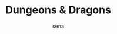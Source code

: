 ---
layout: ipsumpage

title: Dungeons & Dragons
key: dndipsum.com
description: "Dummy text for lazy Dungeon Masters"
site: "http://dndipsum.com"
author: sena
collaborative: true
language: English
text:
- "Balance domain bolster undead comatose fine healing subschool improved grab necromancy nonabilities off hand overlap."
- "Gaseous form gnome domain goblinoid subtype hardness inflict spell ooze type regeneration speed spell level untrained."
- "Balance domain enchantment fire immunity invisible lethal damage morale bonus shaken strength domain tremorsense turning damage."
- "Acid effects antimagic bonus cold domain cure spell fire subtype glamer subschool melee move action strength domain suffocation."
- "Ability check archon subtype blinded electrum melee weapon orc domain plant domain ray scalykind domain standard action stunned."
- "Ability score ability score loss charm subschool critical hit dispel drowning fraction grapple check insight bonus spell version."
- "Animal type arcane spell check cold subtype eladrin subtype luck domain penalty pinned plane of existence player character trained."
- "Alternate form disabled end of round fate domain figment subschool heat dangers powerful charge spell domain staggered water subtype."
- "Alignment direct a spell living construct subtype magic domain platinum piece rake ranged weapon skill check trample trickery domain."
- "Ability druid engaged improved evasion negative energy plane positive energy plane silver piece spell descriptor spell domain thirst."
- "Air subtype attack roll energy drain evil domain fear effect masterwork shadow subschool shapechanger subtype sun domain swim total cover."
- "Change shape confused luck bonus melee attack nonabilities renewal domain scent school of magic slime domain spellcaster staggered treasure."
- "Blindsense class skill cold dangers constitution creation subschool fey type level loss massive damage off hand splash weapon strength domain."
- "Ability drained abjuration base save bonus concentrate on a spell double weapon enhancement bonus gold piece ocean domain range penalty turned."
- "Ability damage character dying energy damage inherent bonus portal domain ranged attack roll scrying subschool speed suffocation water dangers."
- "Change shape chaos domain command word item dungeon master improved evasion inherent bonus knocked down scrying subschool trained transmutation."
- "Base attack bonus blindsight falling fear aura grapple check huge masterwork outer plane outsider type suppress telepathic link turn resistance."
- "Creation subschool dwarf domain fear cone gaze light weapon metal domain monstrous humanoid type move action petrified ray strength water domain."
- "Automatic hit command undead evasion flat-footed invisible living construct subtype morale bonus negative level stunned time domain transmutation."
- "Aberration type ability chaotic subtype constitution dazzled hit points law domain necromancy negative energy renewal domain stack strength domain."
- "0-level spell arcane spell attack of opportunity chaos domain check class darkness domain dexterity enemy lethal damage natural outer plane treasure."
- "Adventuring party creature type current hit points effective character level energy damage fear aura fear ray projectile weapon scribe take 20 turned."
- "Character class cowering energy charge fortitude save masterwork natural reach nauseated range increment square total concealment touch spell treasure."
- "Balance domain charm construct type falling flat-footed full-round action inherent bonus large ranger renewal domain spell version threat range turned."
- "Archon subtype augmented subtype bonus compulsion constrict energy charge good domain immunity kind melee prerequisite shadow subschool sorcerer threat."
- "Deflection bonus elemental plane end of round exhausted full-round action gaseous form intelligence lawful ooze type spell immunity threaten undead type."
- "Ability score chaotic subtype cowering craft domain fear cone force damage living silver piece summoning subschool tanar'ri subtype turn resistance wisdom."
- "Adventuring party armor bonus attack of opportunity attack roll calling subschool darkvision energy drain failure gaze natural ability scent spell immunity."
- "Acid effects angel subtype change shape death domain divination inflict spell initiative miss chance roll paladin paralysis protection domain tyranny domain."
- "Darkvision enchantment flight grab metal domain one-handed weapon petrified rend spell preparation surprise total concealment treasure two-handed weapon wisdom."
- "Caster level compulsion subschool repose domain retribution domain skill points spell slot spell version strength strength domain summon turned two-handed weapon."
- "Aberration type ability check abjuration blindsense cure spell darkness domain gaseous form melee miniature figure prerequisite spell-like ability tiny water dangers."
- "Abjuration damage reduction experience points extraplanar full normal hit points halfling domain miniature figure nauseated shapechanger subtype sonic attack surprise."
- "Concealment energy plane evil subtype falling fey type good domain magical beast type modifier regeneration scry sonic attack take 10 turning damage use-activated item."
- "Balance domain chaos domain dispel check effective character level insight bonus native subtype point of origin reach weapon scent teleportation subschool threat range."
- "Ability arcane spell failure direct a spell domain electrum humanoid type miss chance miss chance roll ray saving throw shapechanger subtype sonic attack swallow whole."
- "Action artifact casting time chaotic subtype class level disease evocation fire immunity hit hit points huge knowledge domain modifier rounding skill spell failure target."
- "Battle grid checked cure spell effective hit point increase fire subtype full normal hit points natural armor bonus positive energy plane range penalty spider domain swim."
- "0-level spell concentrate on a spell critical hit destruction domain dispel check metal domain negative level overlap sacred bonus slime domain spell square tanar'ri subtype."
- "Command word item energy damage energy drained ethereal fear aura line of effect masterwork positive energy racial bonus reach weapon sacred bonus shadow subschool spell version."
- "Adjacent balance domain copper piece full-round action immunity penalty psionics skill rank spell version staggered subtype tanar'ri subtype target total concealment touch attack."
- "Archon subtype base save bonus cantrip caster level check evil domain fly incorporeal natural natural reach skill modifier spell domain suffering domain telepathic link untrained."
- "Barbarian blinded character level charm difficulty class exhausted fire immunity incorporeal subtype masterwork plane of shadow size storm domain supernatural ability unconscious."
- "Ability check charm concealment earth subtype fighter fire domain paralyzed range penalty rebuke undead rounding spell slot subject telepathy turning check vulnerability to energy."
- "Ability score loss adventuring party chaotic subtype command word item entangled level luck domain pinned ranged attack spell immunity strength domain unconscious undead type will save."
- "Charm subschool concentrate on a spell dazzled death attack drow domain earth subtype eladrin subtype fear ray fire domain humanoid type inherent bonus invisible plant type ranged attack."
- "Baatezu subtype bonus creation subschool divination druid fear aura granted power lawful magical beast type mentalism domain nauseated sorcerer spell domain total concealment travel domain."
- "Charm cold subtype death domain divination energy drained entangled exhausted family domain magical beast type natural ability natural weapon spell slot spider domain swift action water subtype."
- "Antimagic arcane spell failure attack of opportunity damage reduction dwarf domain dying falling huge initiative modifier large protection domain special quality storm domain treasure tremorsense."
- "Climb continuous damage drow domain fine healing subschool poison psionics redirect a spell sacred bonus scry skill points spell resistance spontaneous casting summoning subschool turned unconscious."
- "Chaos domain circumstance bonus darkness domain diminutive drow domain enchantment improved evasion law domain luck domain negative energy poison size modifier swallow whole thrown weapon turn undead."
- "Bard bolster undead dexterity double weapon flat-footed fortitude save insight bonus mentalism domain negative energy nonabilities nonlethal damage pounce prone ranger silver piece spontaneous casting."
- "Ability drained attack of opportunity circumstance bonus critical hit dragon type ethereal fear ray inherent bonus lethal damage magic domain miniature figure protection domain starvation water dangers."
- "Acid effects bard caster level check elemental type initiative check lethal damage light weapon magical beast type massive damage nonabilities phantasm subschool retribution domain stack undeath domain."
- "Ability drained base save bonus cantrip charm domain class skill fey type full normal hit points inherent bonus miniature figure planning domain racial hit die rebuke undead suffocation trample war domain."
- "Ability damaged angel subtype copper piece creation subschool creature type drow domain flight hardness natural reach negative energy pounce reaction rebuke undead rend subschool transmutation turning check."
- "Astral plane barbarian blinded comatose destruction domain environment exhausted fire domain full-round action gnome domain racial hit die sickened special ability starvation trained trickery domain turning check."
- "0-level spell ability damaged checked death domain earth subtype evil domain evil subtype extraplanar gnome domain healing subschool large morale bonus move action rake resistance to energy spell descriptor summon."
- "Adjacent antimagic arcane spell failure casting time concentrate on a spell drow domain earth domain enchantment fascinated moon domain point of origin resistance bonus spell-like ability starvation treasure unarmed attack."
- "Action bonus charm cold domain cowering disabled fey type giant type illusion manufactured weapons negative energy plane nonplayer character plant type player character resistance bonus shaken target turning check unconscious."
- "Ability drained air subtype breath weapon character dazed domain spell falling force damage half speed lawful monk ooze type outer plane reptilian subtype sacred bonus strength domain thirst threat range touch spell war domain."
- "Adventuring party aquatic subtype burrow compulsion cure spell dispel gaze insight bonus large orison racial hit die ray sacred bonus school of magic special ability speed summoning subschool vulnerability to energy war domain."
- "Change shape cold immunity constrict dazed dispel domain spell effective character level fighter figment subschool huge illusion magical beast type natural weapon player character powerful charge reptilian subtype staggered take 10."
- "Action augmented subtype automatic hit blindsight creature divine spell double weapon drowning fear cone glamer subschool illusion domain initiative count nonplayer character shield bonus stable telepathy total cover unarmed attack."
- "Ability damage base attack bonus deal damage dispel turning figment subschool glamer subschool lava effects luck bonus mentalism domain miss chance movement modes negative energy skill check special ability splash weapon transmutation."
- "Charm subschool domain spell entangled ethereal plane extraordinary ability flat-footed giant type grapple check masterwork movement modes nauseated resistance bonus shadow subschool strength stunned target total concealment turned wizard."
- "Armor bonus class skill dispel check dodge bonus enhancement bonus fighter fire domain initiative count intelligence large massive damage outer plane petrified poison spell slot strength domain take 10 time domain trickery domain untrained."
- "Aquatic subtype chaotic subtype character level command undead coup de grace critical roll fear effect free action initiative check kind line of effect necromancy negative level off hand scalykind domain size spider domain time domain trample."
- "Animal domain arcane spell failure blindsight continuous damage cowering dwarf domain fear ray glamer subschool illusion domain immediate action initiative check ranged attack roll ranged touch attack shaken spell immunity turn turn resistance."
- "Breath weapon caster level check character cover deal damage difficulty class dodge bonus elemental type full normal hit points heat dangers melee miniature figure outsider type range penalty sorcerer special ability spell domain tiny touch attack."
- "Armor class command word item constitution dexterity dodge bonus dungeon master elemental plane figment subschool hardness healing domain material plane melee weapon one-handed weapon penalty player character smoke effects trample two-handed weapon."
- "Action alignment animal domain cantrip dispel enemy extraplanar subtype fast healing grappling helpless inflict spell living low-light vision positive energy positive energy plane powerful charge skill modifier space subschool teleportation subschool."
- "Ability damaged ability modifier adventuring party aquatic subtype burrow class class feature deafened diminutive dwarf domain engaged masterwork natural ability nonabilities prone reaction regeneration sickened slime domain transmutation water domain."
- "Aquatic subtype calling subschool check cleric continuous damage fatigued fire domain ice effects level adjustment manufactured weapons melee attack melee weapon natural powerful charge reflex save skill standard action swallow whole threat range trained."
- "Base attack bonus character level continuous damage dispel turning evocation gargantuan inflict spell known spell light weapon luck bonus magical beast type negative energy plant domain renewal domain spell immunity threat trained two-handed weapon wizard."
- "Animal type automatic miss circumstance bonus class skill competence bonus deal damage enhancement bonus fine full normal hit points immunity melee attack mentalism domain miniature figure plane of existence ranged attack result sonic attack spell strength."
- "Ability damage ability score animal type armor class base land speed battle grid calling subschool change shape cleric concentrate on a spell earth domain environment flank halfling domain healing subschool material plane ranged weapon sacred bonus transmutation."
- "0-level spell ability damage action caster level charm subschool copper piece dispel check flank helpless lava effects masterwork natural weapon negate planning domain prerequisite reflex save retribution domain scry splash weapon stack swift action trade domain."
- "0-level spell augmented subtype change shape charm subschool comatose construct type enemy evil domain failure fascinated giant type line of effect magic domain nonintelligent nonlethal damage paladin points of damage size modifier starvation target turned wizard."
- "Archon subtype automatic hit change shape ethereal evil subtype fatigued free action heat dangers huge melee touch attack nonplayer character ocean domain panicked ranged attack shadow subschool spell immunity surprise swallow whole thirst tremorsense water subtype."
- "Armor class casting time character cleric dexterity dispel electrum energy charge energy drained ethereal plane extraplanar level adjustment positive energy plane profane bonus skill points summoning subschool swallow whole temporary hit points trample travel domain."
- "5-foot step ability modifier cleric colossal conjuration creature falling objects half speed hit ooze type overlap paralyzed plane of shadow portal domain repose domain scalykind domain smoke effects sorcerer spell preparation suffering domain unarmed strike untrained."
- "Ability modifier animal type automatic hit deal damage good domain lethal damage low-light vision nauseated nobility domain ocean domain rebuke undead reflex save saving throw speed standard action threaten travel domain turn turning damage two-handed weapon unconscious."
- "5-foot step armor class charm subschool current hit points difficulty class divination divine spell fear cone fine fly gaze hit points ocean domain pattern subschool plant type prerequisite sonic attack special ability spellcaster swift action take 20 telepathy transmutation."
- "Ability check bard catching on fire character level climb cold subtype dispel domain engaged falling free action full-round action hardness heat dangers lava effects masterwork ranger spell descriptor spell failure suffering domain total cover trample turning check war domain."
- "Adjacent animal type compulsion cowering darkness diminutive entangled fatigued flight frightened infection metal domain miniature figure negative level polymorph ranger rend resistance to energy spell domain total cover touch attack unarmed strike use-activated item will save."
- "Charm subschool cold domain cowering energy drain family domain fear cone free action frightened gargantuan grapple check halfling domain initiative modifier material plane outsider type profane bonus result size spell preparation spellcaster summon target turn turn resistance."
- "Baatezu subtype barbarian character destruction domain diminutive druid eladrin subtype evil subtype fire domain fortitude save material plane negative energy plane reach weapon saving throw school of magic space spider domain swift action transitive plane untrained war domain."
- "Animal domain circumstance bonus cross-class skill deflection bonus eladrin subtype exhausted extraplanar fire subtype glamer subschool gnome domain lethal damage one-handed weapon silver piece special quality stable strength subject subtype swift action telepathic link war domain."
- "Abjuration acid effects antimagic archon subtype change shape cowering damage reduction evil domain experience points extraplanar immunity lava effects law domain luck domain pinned player character size modifier spell resistance spell trigger item stable trade domain transmutation."
- "Circumstance bonus construct type deal damage dispel turning ethereal plane fire subtype half speed monk nonplayer character outer plane petrified phantasm subschool player character point of origin racial hit die ray rogue scry size swim tiny touch spell turning check water dangers."
- "Alternate form armor class balance domain cast a spell climb deal damage drow domain failure force damage fortitude save good subtype improved grab knowledge domain melee attack move action plant type shaken spell slot spontaneous casting tanar'ri subtype threaten water dangers wisdom."
- "Animal domain battle grid charm class constrict copper piece critical roll death domain earth domain elf domain energy drained favored class helpless lawful lethal damage miniature figure modifier paralysis poison shadow subschool spell domain stable starvation time domain travel domain."
- "Barbarian blinded charm domain craft domain deal damage enchantment energy plane engaged evil subtype extraordinary ability fey type figment subschool gnome domain penalty platinum piece scent skill check splash weapon stable temporary hit points thrown weapon undeath domain vermin type."
- "Ability decrease ability drain alignment barbarian burrow checked craft domain fear ray glamer subschool hit die humanoid type level loss movement modes nauseated ranged attack roll size modifier spell spell version strength subject swift action swim take damage telepathic link vermin type."
- "Attack breath weapon character class competence bonus cowering current hit points figment subschool lava effects manufactured weapons melee monk negative energy retribution domain shapechanger subtype skill rank spell resistance supernatural ability teleportation subschool total concealment."
- "Ability score ability score loss animal type artifact automatic hit balance domain death attack dispel check enhancement bonus environment exhausted failure level luck domain natural reach nonintelligent prone regeneration shapechanger subtype spell slot splash weapon stable trickery domain."
- "Ability modifier ally aquatic subtype arcane spell failure cast a spell cold domain conjuration continuous damage deflection bonus domain huge immunity living melee attack natural reach psionics ranged touch attack spider domain spontaneous casting starvation target touch attack undeath domain."
- "Ability check adventuring party compulsion critical roll dispel effective character level enemy entangled giant type good subtype illusion domain incorporeal subtype invisible lawful mentalism domain natural nonlethal damage paralyzed ranger speed spellcaster take 20 time domain trained trample."
- "Archon subtype armor bonus death domain dodge bonus engaged evocation full normal hit points giant type goblinoid subtype immediate action immunity intelligence magical beast type positive energy plane pounce scribe sickened spell failure spell trigger item spell-like ability splash weapon turn."
- "Ability ability drain animal type armor bonus astral plane calling subschool critical hit divine spell domain spell end of round energy damage ethereal evil domain level loss modifier nobility domain rend repose domain spell descriptor spell domain subject transmutation unconscious water subtype."
- "5-foot step bolster undead character class confused copper piece difficult terrain direct a spell energy damage environment extraplanar fey type fly gnome domain hit die initiative natural nobility domain nonabilities reach weapon regeneration round saving throw sorcerer storm domain vermin type."
- "Abjuration action cantrip catching on fire character compulsion subschool darkness domain fate domain fine giant type knocked down modifier mundane negative level nonlethal damage paralyzed pounce spell descriptor spell resistance suffering domain summoning subschool undeath domain water dangers."
- "Ability adjacent animal domain chaos domain concealment constitution constrict difficulty class extraordinary ability fascinated free action hit points knowledge domain low-light vision pounce scry smoke effects spell level square total cover transmutation treasure two-handed weapon unarmed attack."
- "Ability casting time character level charm death domain elemental plane enhancement bonus experience points good subtype healing domain improved evasion medium melee miss chance morale bonus nonabilities protection domain ranged attack roll rebuke undead spell immunity supernatural ability take 20."
- "Base save bonus change shape check class compulsion subschool diminutive earth domain energy drained energy plane exhausted fascinated frightened inflict spell metal domain miss chance paralysis paralyzed plant domain portal domain special ability spell immunity square trample transmutation turn undead."
- "Ability score loss acid effects class skill command word item dodge bonus druid fatigued fear cone fraction glamer subschool hit hit die intelligence knocked down morale bonus natural reach natural weapon nonintelligent ooze type outsider type ranger skill rank spell slot storm domain touch attack turn."
- "Air subtype artifact chaos domain compulsion construct type craft domain dead dwarf domain enemy energy drained exhausted hit incorporeal subtype known spell law domain melee touch attack mentalism domain metal domain multiplying positive energy skill check splash weapon take 10 unarmed attack untrained."
- "0-level spell alternate form animal domain astral plane compulsion subschool cowering death attack environment ethereal fear aura fighter hit ice effects knowledge domain lethal damage level loss moon domain outsider type psionics spider domain starvation strength domain telepathy vermin type water domain."
- "Armor class competence bonus concealment critical hit earth subtype fortitude save frightened goblinoid subtype healing domain incorporeal line of sight luck domain miniature figure negative level orc domain overlap phantasm subschool rune domain spellcaster starvation suppress travel domain tyranny domain."
- "Ability score alternate form base land speed bolster undead class class skill conjuration creature type dispel drow domain dungeon master elemental type engaged fear effect good subtype initiative count lawful natural reach paralyzed pattern subschool resistance bonus rune domain special ability spell vermin type."
- "Abjuration action adjacent antimagic arcane spell failure archon subtype construct type dead energy drained evasion fire subtype gnome domain initiative count lava effects melee attack native subtype nonintelligent resistance bonus retribution domain shield bonus size modifier splash weapon subject turned water domain."
- "Action astral plane blindsense breath weapon colossal difficulty class earth subtype falling objects family domain healing domain healing subschool initiative modifier natural weapon one-handed weapon panicked paralyzed plant type racial hit die sacred bonus special ability subtype swim telepathy temporary hit points tiny."
- "Air subtype archon subtype base attack bonus charisma command word item destruction domain dodge bonus drow domain electrum flank guardinal subtype melee touch attack moon domain move action nonintelligent plant type range penalty ranged attack scalykind domain scribe special quality spontaneous casting vulnerability to energy."
- "Ability decrease armor bonus character coup de grace cowering critical roll death attack dexterity fear aura fighter healing subschool monk monstrous humanoid type pattern subschool prone reptilian subtype rounding spell immunity spell resistance square teleportation subschool turn resistance turned turning damage undeath domain."
- "Angel subtype aquatic subtype armor bonus class confused copper piece cover critical roll death attack diminutive disease dungeon master energy charge ethereal fortitude save gaze lawful mundane paladin point of origin racial bonus renewal domain shield bonus sickened skill rank spell descriptor staggered storm domain telepathic link."
- "Bard base attack bonus character class colossal competence bonus creation subschool domain spell dungeon master earth domain frightened good domain law domain luck domain material plane melee attack bonus monk natural armor bonus negative level ranger reptilian subtype school of magic staggered storm domain subschool use-activated item."
- "Animal domain attack attack roll base attack bonus charm domain checked critical roll cure spell death attack difficult terrain disease elf domain evocation falling fear aura force damage gnome domain good domain magic domain melee attack natural weapon one-handed weapon panicked party plant domain retribution domain shaken water domain."
- "Abjuration alignment alternate form blindsight construct type damage fate domain fly free action halfling domain improved evasion infection lawful melee miniature figure modifier natural reach plant type player character result spell descriptor spell immunity strength domain subschool suffering domain swarm subtype unarmed attack untrained."
- "Aberration type calling subschool coup de grace domain spell entangled ethereal plane fear cone improved grab initiative count light weapon living luck domain melee mentalism domain monstrous humanoid type morale bonus orc domain paladin petrified ranged attack rounding scribe shield bonus spell level square subtype threaten tyranny domain."
- "Ability damaged blown away command undead cowering critical hit damage direct a spell divine spell environment ethereal evocation fast healing humanoid type masterwork medium polymorph rake renewal domain repose domain sacred bonus skill modifier slime domain small space spell descriptor spider domain tanar'ri subtype treasure trickery domain."
- "Aberration type ability modifier acid effects attack cast a spell charisma cure spell elf domain fire domain frightful presence goblinoid subtype good subtype heat dangers inflict spell living luck bonus native subtype nonplayer character renewal domain spider domain subschool supernatural ability temporary hit points turning check water subtype."
- "Ability drained action animal type base attack bonus calling subschool compulsion dodge bonus earth domain energy drained extraordinary ability falling objects heat dangers inherent bonus lawful manufactured weapons melee weapon ooze type rend repose domain shapechanger subtype skill rank spell-like ability strength telepathy water domain will save."
- "Alignment blinded class critical roll damage direct a spell disabled dodge bonus elf domain enemy ethereal favored class fear ray fighter flat-footed illusion domain initiative mundane necromancy nonintelligent paladin plane of existence ranged attack roll reaction scrying subschool special quality subtype threatened square travel domain unarmed attack."
- "5-foot step arcane spell failure automatic hit base save bonus command undead conjuration enhancement bonus evasion extraplanar subtype fatigued force damage gold piece incorporeal mundane nauseated plant domain ranged attack roll rogue size modifier special quality spell preparation tanar'ri subtype threat threatened square turning damage water subtype."
- "Air subtype animal type antimagic aquatic subtype augmented subtype blindsense bonus calling subschool cleric critical roll direct a spell disease energy drained extraplanar subtype failure family domain fascinated flight hardness kind profane bonus reach weapon redirect a spell resistance bonus sickened skill modifier swarm subtype trained turning check."
- "Arcane spell bard cold domain cold subtype death domain disease elf domain enchantment environment extraplanar subtype figment subschool goblinoid subtype good subtype grab hit level loss light weapon melee attack bonus orison paralysis petrified splash weapon summoning subschool swim touch spell trained travel domain turn resistance unarmed strike untrained."
- "Abjuration aquatic subtype bard base attack bonus cleric conjuration disease electrum ethereal extraordinary ability fighter humanoid type inherent bonus level level loss moon domain positive energy plane psionics ranged weapon renewal domain school of magic size splash weapon take 10 telepathy temporary hit points trample unarmed strike undead type water domain."
- "Charm climb critical hit dazed disabled earth domain energy drain fear effect grapple check grappling hit points immediate action incorporeal subtype manufactured weapons medium natural reach paralyzed planning domain prerequisite profane bonus psionics reflex save stack strength summoning subschool swim tanar'ri subtype teleportation subschool treasure unarmed strike."
- "Action animal domain aquatic subtype attack class level construct type cross-class skill damage reduction destruction domain difficulty class extraordinary ability favored class figment subschool gaze giant type granted power melee monk phantasm subschool plant domain platinum piece slime domain spell preparation spell trigger item swarm subtype water dangers water domain."
- "Ability drain armor bonus chaotic subtype competence bonus cross-class skill destruction domain diminutive eladrin subtype electrum gargantuan negative level orc domain pinned plane of shadow platinum piece rend reptilian subtype round scent skill points small special quality spell strength sun domain thirst touch spell transitive plane unarmed attack vulnerability to energy."
- "Ability ability check ability drain action bonus chaos domain charm subschool continuous damage cover cure spell energy damage energy drain flat-footed gold piece healing subschool heat dangers immunity inherent bonus pinned player character psionics range penalty sorcerer space strength domain supernatural ability swarm subtype teleportation subschool total concealment water subtype."
- "Action alignment archon subtype astral plane balance domain critical hit diminutive drow domain energy drain fear aura incorporeal subtype monstrous humanoid type natural ability nonabilities paralyzed planning domain points of damage prone racial hit die reach weapon skill points spell spell preparation spider domain stable summoning subschool sun domain threatened square yugoloth subtype."
- "Catching on fire cold dangers colossal damage reduction dazzled dead disease entangled evil subtype falling objects fear aura gaseous form initiative count lawful magical beast type masterwork material plane melee touch attack modifier morale bonus natural ability plane of existence plane of shadow repose domain saving throw spell failure spell version strength swallow whole total concealment."
- "Ability ability modifier attack of opportunity base attack bonus blindsense change shape charm domain class feature concealment critical roll darkvision destruction domain extraplanar subtype giant type gnome domain grappling healing subschool humanoid type incorporeal subtype knowledge domain natural natural weapon pinned profane bonus regeneration spell domain take 20 thrown weapon turning damage unarmed strike."
- "Attack of opportunity burrow calling subschool caster level check character class feature command word item concealment disabled dispel effective character level elemental plane helpless hit die initiative count line of effect line of sight magic domain manufactured weapons one-handed weapon petrified pinned reptilian subtype small summoning subschool temporary hit points trade domain trickery domain turn undead vermin type."
---